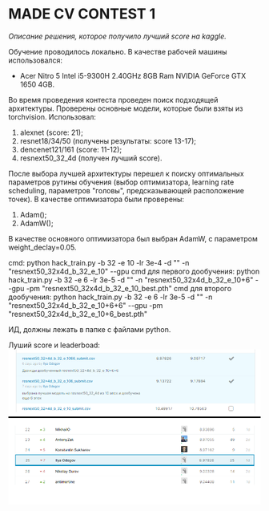 # MADE CV CONTEST 1
*Описание решения, которое получило лучший score на kaggle.*

Обучение проводилось локально. В качестве рабочей машины использовался:
  * Acer Nitro 5 Intel i5-9300H 2.40GHz 8GB Ram NVIDIA GeForce GTX 1650 4GB.

Во время проведения контеста проведен поиск подходящей архитектуры. Проверены основные модели, которые были взяты из torchvision. Использовал:
  1. alexnet (score: 21);
  2. resnet18/34/50 (получены результаты: score 13-17);
  3. dencenet121/161 (score: 11-12);
  4. resnext50_32_4d (получен лучший score).

После выбора лучшей архитектуры перешел к поиску оптимальных параметров рутины обучения (выбор оптимизатора, learning rate scheduling, параметров "головы", предсказывающей расположение точек). В качестве оптимизатора были проверены:

 1. Adam();
 2. AdamW();

В качестве основного оптимизатора был выбран AdamW, с параметром weight_declay=0.05.


cmd:
python hack_train.py -b 32 -e 10 -lr 3e-4 -d "" -n "resnext50_32x4d_b_32_e_10" --gpu
cmd для первого дообучения:
python hack_train.py -b 32 -e 6 -lr 3e-5 -d "" -n "resnext50_32x4d_b_32_e_10+6" --gpu -pm "resnext50_32x4d_b_32_e_10_best.pth"
cmd для второго дообучения:
python hack_train.py -b 32 -e 6 -lr 3e-5 -d "" -n "resnext50_32x4d_b_32_e_10+6+6" --gpu -pm "resnext50_32x4d_b_32_e_10+6_best.pth"

ИД, должны лежать в папке с файлами python.




Луший score и leaderboad:
![](score.png)
